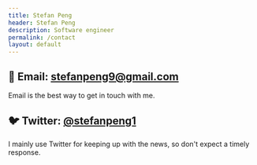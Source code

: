 ```yaml
---
title: Stefan Peng
header: Stefan Peng
description: Software engineer
permalink: /contact
layout: default
---
```


## 📨 Email: [stefanpeng9@gmail.com](stefanpeng9@gmail.com)

Email is the best way to get in touch with me.

## 🐦 Twitter: [@stefanpeng1](https://twitter.com/stefanpeng1)

I mainly use Twitter for keeping up with the news, so don't expect a timely response.
